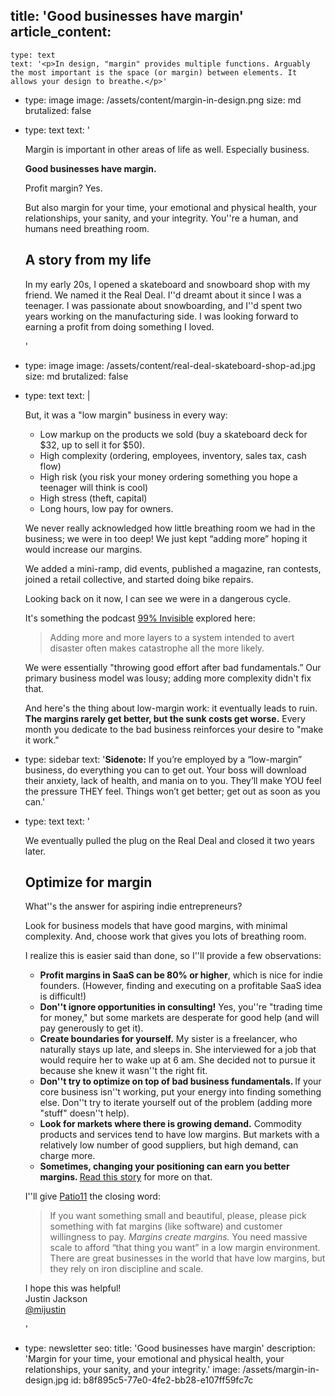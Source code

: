 title: 'Good businesses have margin'
article_content:
  -
    type: text
    text: '<p>In design, "margin" provides multiple functions. Arguably the most important is the space (or margin) between elements. It allows your design to breathe.</p>'
  -
    type: image
    image: /assets/content/margin-in-design.png
    size: md
    brutalized: false
  -
    type: text
    text: '<p>Margin is important in other areas of life as well. Especially business.</p><p><b>Good businesses have margin.&nbsp;</b></p><p>Profit margin? Yes.</p><p>But also margin for your time, your emotional and physical health, your relationships, your sanity, and your integrity. You''re a human, and humans need breathing room.</p><h2>A story from my life</h2><p>In my early 20s, I opened a skateboard and snowboard shop with my friend. We named it the Real Deal. I''d dreamt about it since I was a teenager. I was passionate about snowboarding, and I''d spent two years working on the manufacturing side. I was looking forward to earning a profit from doing something I loved.</p>'
  -
    type: image
    image: /assets/content/real-deal-skateboard-shop-ad.jpg
    size: md
    brutalized: false
  -
    type: text
    text: |
      <p>But, it was a "low margin" business in every way:</p><ul><li>Low markup on the products we sold (buy a skateboard deck for $32, up to sell it for $50).</li><li>High complexity (ordering, employees, inventory, sales tax, cash flow)</li><li>High risk (you risk your money ordering something you hope a teenager will think is cool)</li><li>High stress (theft, capital)</li><li>Long hours, low pay for owners.</li></ul><p>We never really acknowledged how little breathing room we had in the business; we were in too deep! We just kept “adding more” hoping it would increase our margins.
      
      We added a mini-ramp, did events, published a magazine, ran contests, joined a retail collective, and started doing bike repairs.&nbsp;</p><p>Looking back on it now, I can see we were in a dangerous cycle.</p><p>It's something the podcast <a href="https://99percentinvisible.org/episode/cautionary-tales/">99% Invisible</a> explored here:</p><blockquote><p>Adding more and more layers to a system intended to avert disaster often makes catastrophe all the more likely.</p></blockquote><p>We were essentially "throwing good effort after bad fundamentals.” Our primary business model was lousy; adding more complexity didn't fix that.</p><p>And here's the thing about low-margin work: it eventually leads to ruin. <b>The margins rarely get better, but the sunk costs get worse.</b> Every month you dedicate to the bad business reinforces your desire to "make it work."</p>
  -
    type: sidebar
    text: '**Sidenote:** If you’re employed by a “low-margin” business, do everything you can to get out. Your boss will download their anxiety, lack of health, and mania on to you. They’ll make YOU feel the pressure THEY feel. Things won’t get better; get out as soon as you can.'
  -
    type: text
    text: '<p>We eventually pulled the plug on the Real Deal and closed it two years later.</p><h2>Optimize for margin</h2><p>What''s the answer for aspiring indie entrepreneurs?<br></p><p>Look for business models that have good margins, with minimal complexity. And, choose work that gives you lots of breathing room.</p><p>I realize this is easier said than done, so I''ll provide a few observations:</p><ul><li><b>Profit margins in SaaS can be 80% or higher</b>, which is nice for indie founders. (However, finding and executing on a profitable SaaS idea is difficult!)</li><li><b>Don''t ignore opportunities in consulting!</b> Yes, you''re "trading time for money," but some markets are desperate for good help (and will pay generously to get it).</li><li><b>Create boundaries for yourself.</b> My sister is a freelancer, who naturally stays up late, and sleeps in. She interviewed for a job that would require her to wake up at 6 am. She decided not to pursue it because she knew it wasn''t the right fit.</li><li><b>Don''t try to optimize on top of bad business fundamentals. </b>If your core business isn''t working, put your energy into finding something else. Don''t try to iterate yourself out of the problem (adding more "stuff" doesn''t help).</li><li><b>Look for markets where there is growing demand.</b>&nbsp;Commodity products and services tend to have low margins. But markets with a relatively low number of good suppliers, but high demand, can charge more.</li><li><b>Sometimes, changing your positioning can earn you better margins. </b><a href="https://justinjackson.ca/this-tree-guy-has-good-business-advice">Read this story</a> for more on that.</li></ul><p>I''ll give <a href="https://twitter.com/patio11/status/1214396027848937472">Patio11</a> the closing word:</p><blockquote><p>If you want something small and beautiful, please, please pick something with fat margins (like software) and customer willingness to pay. <i>Margins create margins.</i> You need massive scale to afford “that thing you want” in a low margin environment. There are great businesses in the world that have low margins, but they rely on iron discipline and scale.</p></blockquote><p>I hope this was helpful!<br>Justin Jackson<br><a href="https://twitter.com/mijustin">@mijustin</a></p>'
  -
    type: newsletter
seo:
  title: 'Good businesses have margin'
  description: 'Margin for your time, your emotional and physical health, your relationships, your sanity, and your integrity.'
  image: /assets/margin-in-design.jpg
id: b8f895c5-77e0-4fe2-bb28-e107ff59fc7c
